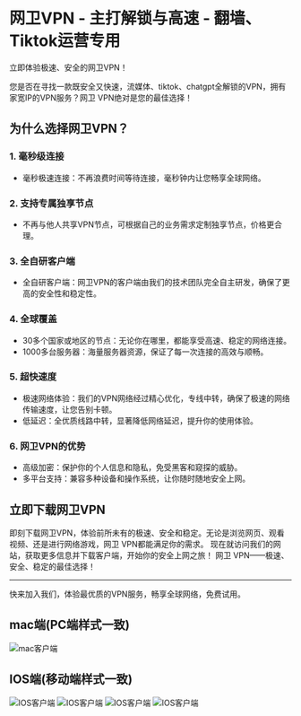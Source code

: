 # 网卫VPN - 主打解锁与高速 - 翻墙、Tiktok运营专用
立即体验极速、安全的网卫VPN！

您是否在寻找一款既安全又快速，流媒体、tiktok、chatgpt全解锁的VPN，拥有家宽IP的VPN服务？网卫 VPN绝对是您的最佳选择！

## 为什么选择网卫VPN？

### 1. 毫秒级连接
- 毫秒极速连接：不再浪费时间等待连接，毫秒钟内让您畅享全球网络。

### 2. 支持专属独享节点
- 不再与他人共享VPN节点，可根据自己的业务需求定制独享节点，价格更合理。
### 3. 全自研客户端
- 全自研客户端：网卫VPN的客户端由我们的技术团队完全自主研发，确保了更高的安全性和稳定性。

### 4. 全球覆盖
- 30多个国家或地区的节点：无论你在哪里，都能享受高速、稳定的网络连接。 
- 1000多台服务器：海量服务器资源，保证了每一次连接的高效与顺畅。

### 5. 超快速度
- 极速网络体验：我们的VPN网络经过精心优化，专线中转，确保了极速的网络传输速度，让您告别卡顿。
- 低延迟：全优质线路中转，显著降低网络延迟，提升你的使用体验。

### 6. 网卫VPN的优势
- 高级加密：保护你的个人信息和隐私，免受黑客和窥探的威胁。
- 多平台支持：兼容多种设备和操作系统，让你随时随地安全上网。

## 立即下载网卫VPN
即刻下载网卫VPN，体验前所未有的极速、安全和稳定。无论是浏览网页、观看视频、还是进行网络游戏，网卫 VPN都能满足你的需求。
现在就访问我们的网站，获取更多信息并下载客户端，开始你的安全上网之旅！
网卫 VPN——极速、安全、稳定的最佳选择！

------
快来加入我们，体验最优质的VPN服务，畅享全球网络，免费试用。

## mac端(PC端样式一致)
![mac客户端](https://raw.githubusercontent.com/FreedRoute/NetGuardVPN/refs/heads/main/NetGuardVPN/mac.png "网卫VPN")

## IOS端(移动端样式一致)
![IOS客户端](https://github.com/FreedRoute/NetGuardVPN/blob/main/NetGuardVPN/1.png?raw=true "iOS客户端")
![IOS客户端](https://github.com/FreedRoute/NetGuardVPN/blob/main/NetGuardVPN/2.png?raw=true "iOS客户端")
![IOS客户端](https://github.com/FreedRoute/NetGuardVPN/blob/main/NetGuardVPN/3.png?raw=true "iOS客户端")
![IOS客户端](https://github.com/FreedRoute/NetGuardVPN/blob/main/NetGuardVPN/4.png?raw=true "iOS客户端")
